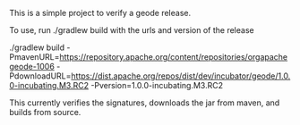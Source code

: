 This is a simple project to verify a geode release.

To use, run ./gradlew build with the urls and version of the release

./gradlew build -PmavenURL=https://repository.apache.org/content/repositories/orgapachegeode-1006 -PdownloadURL=https://dist.apache.org/repos/dist/dev/incubator/geode/1.0.0-incubating.M3.RC2 -Pversion=1.0.0-incubating.M3.RC2

This currently verifies the signatures, downloads the jar from maven, and builds from source.
